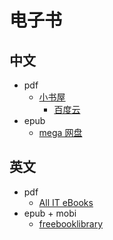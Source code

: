 # 电子书

## 中文
* pdf
    - [小书屋](http://www.xiaoshuwu.net/)
        + [百度云](http://pan.baidu.com/share/home?uk=3339153721&view=share)
* epub
    - [mega 网盘](https://mega.nz/#F!qQUwUTKR!okYrzPOauVIaFj4GNSRZfA)


## 英文 
* pdf
    - [All IT eBooks](http://www.allitebooks.com/)
* epub + mobi
    - [freebooklibrary](http://books.freebooklibrary.org)
